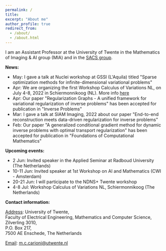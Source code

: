 ```yaml
---
permalink: /
title: 
excerpt: "About me"
author_profile: true
redirect_from: 
  - /about/
  - /about.html
---
```


I am an Assistant Professor at the University of Twente in the Mathematics of Imaging & AI group (MIA) and in the [SACS group](https://www.utwente.nl/en/eemcs/sacs/).




<b> News: </b>
  * May: I gave a talk at Nuclei workshop at GSSI (L'Aquila) titled "Sparse optimization methods for infinite-dimensional variational problems"
  * Apr: We are organizing the first Workshop Calculus of Variations NL, on July 4-8, 2022 in Schiermonnikoog (NL). More info [here](https://www.calcvar.nl/events)
  * Apr: Our paper "Regularization Graphs - A unified framework for variational regularization of inverse problems" has been accepted for publication in "Inverse Problems"
  * Mar: I gave a talk at SIAM Imaging, 2022 about our paper "End-to-end reconstruction meets data-driven regularization for inverse problems"
  * Feb: Our paper "A generalized conditional gradient method for dynamic inverse problems with optimal transport regularization" has been accepted for publication in "Foundations of Computational Mathematics"



<b> Upcoming events: </b>
  * 2 Jun: Invited speaker in the Applied Seminar at Radboud University (The Netherlands)
  * 10-11 Jun: Invited speaker at 1st Workshop on AI and Mathematics (CWI - Amsterdam)
  * 20-21 Jun: I will participate to the NDNS+ Twente workshop
  * 4-8 Jul: Workshop Calculus of Variations NL, Schiermonnikoog (The Netherlands)


<b> Contact information: </b>

<u>Address</u>: University of Twente, <br> 
Faculty of Electrical Engineering, Mathematics and Computer Science, <br>
Zilverling  3010, <br>
P.O. Box 217, <br>
7500 AE Enschede, The Netherlands

<u>Email</u>: m.c.carioni@utwente.nl
